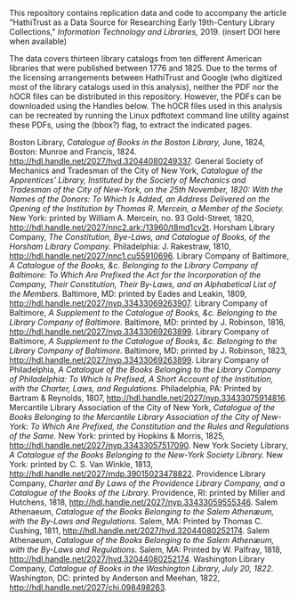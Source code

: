 This repository contains replication data and code to accompany the article "HathiTrust as a Data Source for Researching Early 19th-Century Library Collections," *Information Technology and Libraries,* 2019. (insert DOI here when available)

The data covers thirteen library catalogs from ten different American libraries that were published between 1776 and 1825. Due to the terms of the licensing arrangements between HathiTrust and Google (who digitized most of the library catalogs used in this analysis), neither the PDF nor the hOCR files can be distributed in this repository. However, the PDFs can be downloaded using the Handles below. The hOCR files used in this analysis can be recreated by running the Linux pdftotext command line utility against these PDFs, using the (bbox?) flag, to extract the indicated pages.

Boston Library, *Catalogue of Books in the Boston Library,* June, 1824, Boston: Munroe and Francis, 1824. http://hdl.handle.net/2027/hvd.32044080249337.
General Society of Mechanics and Tradesman of the City of New York, *Catalogue of the Apprentices’ Library, Instituted by the Society of Mechanics and Tradesman of the City of New-York, on the 25th November, 1820: With the Names of the Donors: To Which Is Added, an Address Delivered on the Opening of the Institution by Thomas R. Mercein, a Member of the Society.* New York: printed by William A. Mercein, no. 93 Gold-Street, 1820, http://hdl.handle.net/2027/nnc2.ark:/13960/t8md1cv2t.
Horsham Library Company, *The Constitution, Bye-Laws, and Catalogue of Books, of the Horsham Library Company.* Philadelphia: J. Rakestraw, 1810, http://hdl.handle.net/2027/nnc1.cu55910696.
Library Company of Baltimore, *A Catalogue of the Books, &c. Belonging to the Library Company of Baltimore: To Which Are Prefixed the Act for the Incorporation of the Company, Their Constitution, Their By-Laws, and an Alphabetical List of the Members.* Baltimore, MD: printed by Eades and Leakin, 1809, http://hdl.handle.net/2027/nyp.33433069263907.
Library Company of Baltimore, *A Supplement to the Catalogue of Books, &c. Belonging to the Library Company of Baltimore.* Baltimore, MD: printed by J. Robinson, 1816, http://hdl.handle.net/2027/nyp.33433069263899.
Library Company of Baltimore, *A Supplement to the Catalogue of Books, &c. Belonging to the Library Company of Baltimore.* Baltimore, MD: printed by J. Robinson, 1823, http://hdl.handle.net/2027/nyp.33433069263899.
Library Company of Philadelphia, *A Catalogue of the Books Belonging to the Library Company of Philadelphia: To Which Is Prefixed, A Short Account of the Institution, with the Charter, Laws, and Regulations.* Philadelphia, PA: Printed by Bartram & Reynolds, 1807, http://hdl.handle.net/2027/nyp.33433075914816.
Mercantile Library Association of the City of New York, *Catalogue of the Books Belonging to the Mercantile Library Association of the City of New-York: To Which Are Prefixed, the Constitution and the Rules and Regulations of the Same.* New York: printed by Hopkins & Morris, 1825, http://hdl.handle.net/2027/nyp.33433057517090.
New York Society Library, *A Catalogue of the Books Belonging to the New-York Society Library.* New York: printed by C. S. Van Winkle, 1813, http://hdl.handle.net/2027/mdp.39015023478822.
Providence Library Company, *Charter and By Laws of the Providence Library Company, and a Catalogue of the Books of the Library.* Providence, RI: printed by Miller and Hutchens, 1818, http://hdl.handle.net/2027/nyp.33433059555346.
Salem Athenaeum, *Catalogue of the Books Belonging to the Salem Athenæum, with the By-Laws and Regulations.* Salem, MA: Printed by Thomas C. Cushing, 1811, http://hdl.handle.net/2027/hvd.32044080252174.
Salem Athenaeum, *Catalogue of the Books Belonging to the Salem Athenæum, with the By-Laws and Regulations.* Salem, MA: Printed by W. Palfray, 1818, http://hdl.handle.net/2027/hvd.32044080252174.
Washington Library Company, *Catalogue of Books in the Washington Library, July 20, 1822.* Washington, DC: printed by Anderson and Meehan, 1822, http://hdl.handle.net/2027/chi.098498263.



